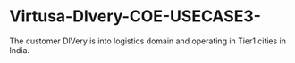 # Virtusa-Dlvery-COE-USECASE3-
The customer DlVery is into logistics domain and operating in Tier1 cities in India. 

